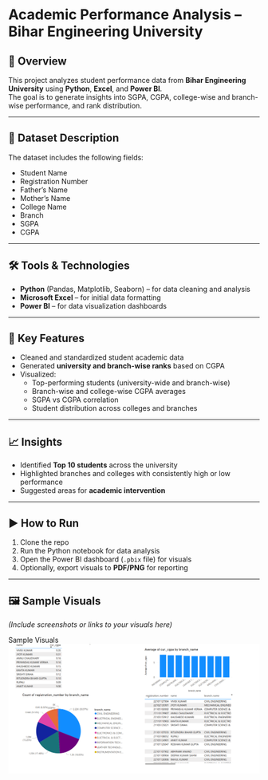 # Academic Performance Analysis – Bihar Engineering University

## 📌 Overview
This project analyzes student performance data from **Bihar Engineering University** using **Python**, **Excel**, and **Power BI**.  
The goal is to generate insights into SGPA, CGPA, college-wise and branch-wise performance, and rank distribution.

---

## 📂 Dataset Description
The dataset includes the following fields:
- Student Name  
- Registration Number  
- Father’s Name  
- Mother’s Name  
- College Name  
- Branch  
- SGPA  
- CGPA  

---

## 🛠 Tools & Technologies
- **Python** (Pandas, Matplotlib, Seaborn) – for data cleaning and analysis  
- **Microsoft Excel** – for initial data formatting  
- **Power BI** – for data visualization dashboards  

---

## 🌟 Key Features
- Cleaned and standardized student academic data  
- Generated **university and branch-wise ranks** based on CGPA  
- Visualized:
  - Top-performing students (university-wide and branch-wise)  
  - Branch-wise and college-wise CGPA averages  
  - SGPA vs CGPA correlation  
  - Student distribution across colleges and branches  

---

## 📈 Insights
- Identified **Top 10 students** across the university  
- Highlighted branches and colleges with consistently high or low performance  
- Suggested areas for **academic intervention**  

---

## ▶️ How to Run
1. Clone the repo  
2. Run the Python notebook for data analysis  
3. Open the Power BI dashboard (`.pbix` file) for visuals  
4. Optionally, export visuals to **PDF/PNG** for reporting  

---

## 🖼 Sample Visuals
*(Include screenshots or links to your visuals here)*  

Sample Visuals
![alt text](image.png)